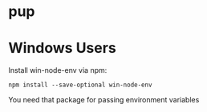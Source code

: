 # pup

# Windows Users

  Install win-node-env via npm:

    npm install --save-optional win-node-env

  You need that package for passing environment variables
